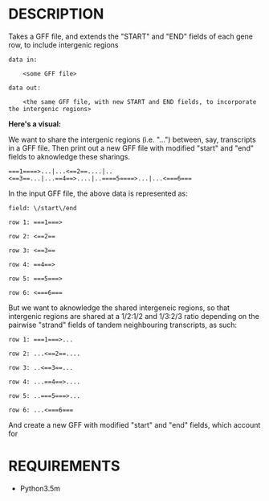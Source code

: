 
# DESCRIPTION

Takes a GFF file, and extends the "START" and "END" fields of each gene row, to include intergenic regions


	data in: 

		<some GFF file>

	data out:

		<the same GFF file, with new START and END fields, to incorporate the intergenic regions>

**Here's a visual:**

We want to share the intergenic regions (i.e. "...") between, say, transcripts in a GFF file. Then print out a new GFF file with modified "start" and "end" fields to aknowledge these sharings. 

`===1====>...|...<==2==....|..<==3==...|...==4==>....|..====5====>...|...<===6===`

In the input GFF file, the above data is represented as:

`field: \/start\/end`

`row 1: ===1===>`

`row 2: <==2==`

`row 3: <==3==`

`row 4: ==4==>`

`row 5: ===5===>`

`row 6: <===6===`

But we want to aknowledge the shared intergeneic regions, so that intergenic regions are shared at a 1/2:1/2 and 1/3:2/3 ratio depending on the pairwise "strand" fields of tandem neighbouring transcripts, as such:

`row 1: ===1===>...`

`row 2: ...<==2==....`

`row 3: ..<==3==...`

`row 4: ...==4==>....`

`row 5: ..===5===>...`

`row 6: ...<===6===`

And create a new GFF with modified "start" and "end" fields, which account for 


# REQUIREMENTS
 - Python3.5m
